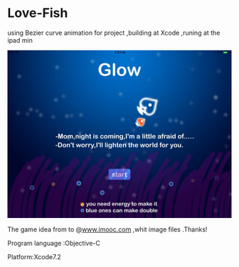# Love-Fish
using Bezier curve animation for project ,building at Xcode ,runing at the ipad min

![sence](https://github.com/luowanglin/Love-Fish/raw/master/page.jpg)

The game idea from to @www.imooc.com ,whit image files .Thanks!

Program language :Objective-C

Platform:Xcode7.2

